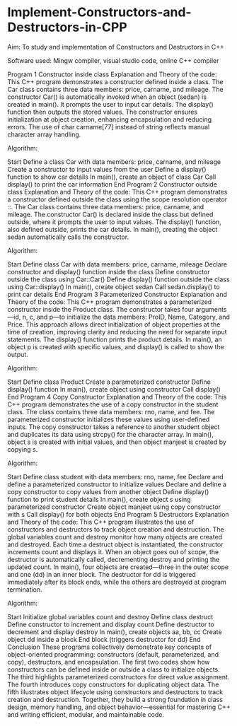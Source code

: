# Implement-Constructors-and-Destructors-in-CPP
Aim:
To study and implementation of Constructors and Destructors in C++

Software used:
Mingw compiler, visual studio code, online C++ compiler

Program 1 Constructor inside class
Explanation and Theory of the code: This C++ program demonstrates a constructor defined inside a class. The Car class contains three data members: price, carname, and mileage. The constructor Car() is automatically invoked when an object (sedan) is created in main(). It prompts the user to input car details. The display() function then outputs the stored values. The constructor ensures initialization at object creation, enhancing encapsulation and reducing errors. The use of char carname[77] instead of string reflects manual character array handling.

Algorithm:

Start
Define a class Car with data members: price, carname, and mileage
Create a constructor to input values from the user
Define a display() function to show car details
In main(), create an object of class Car
Call display() to print the car information
End
Program 2 Constructor outside class
Explanation and Theory of the code: This C++ program demonstrates a constructor defined outside the class using the scope resolution operator ::. The Car class contains three data members: price, carname, and mileage. The constructor Car() is declared inside the class but defined outside, where it prompts the user to input values. The display() function, also defined outside, prints the car details. In main(), creating the object sedan automatically calls the constructor.

Algorithm:

Start
Define class Car with data members: price, carname, mileage
Declare constructor and display() function inside the class
Define constructor outside the class using Car::Car()
Define display() function outside the class using Car::display()
In main(), create object sedan
Call sedan.display() to print car details
End
Program 3 Parameterized Constructor
Explanation and Theory of the code: This C++ program demonstrates a parameterized constructor inside the Product class. The constructor takes four arguments—id, n, c, and p—to initialize the data members: ProID, Name, Category, and Price. This approach allows direct initialization of object properties at the time of creation, improving clarity and reducing the need for separate input statements. The display() function prints the product details. In main(), an object p is created with specific values, and display() is called to show the output.

Algorithm:

Start
Define class Product
Create a parameterized constructor
Define display() function
In main(), create object using constructor
Call display()
End
Program 4 Copy Constructor
Explanation and Theory of the code: This C++ program demonstrates the use of a copy constructor in the student class. The class contains three data members: rno, name, and fee. The parameterized constructor initializes these values using user-defined inputs. The copy constructor takes a reference to another student object and duplicates its data using strcpy() for the character array. In main(), object s is created with initial values, and then object manjeet is created by copying s.

Algorithm:

Start
Define class student with data members: rno, name, fee
Declare and define a parameterized constructor to initialize values
Declare and define a copy constructor to copy values from another object
Define display() function to print student details
In main(), create object s using parameterized constructor
Create object manjeet using copy constructor with s
Call display() for both objects
End
Program 5 Destructors
Explanation and Theory of the code: This C++ program illustrates the use of constructors and destructors to track object creation and destruction. The global variables count and destroy monitor how many objects are created and destroyed. Each time a destruct object is instantiated, the constructor increments count and displays it. When an object goes out of scope, the destructor is automatically called, decrementing destroy and printing the updated count. In main(), four objects are created—three in the outer scope and one (dd) in an inner block. The destructor for dd is triggered immediately after its block ends, while the others are destroyed at program termination.

Algorithm:

Start
Initialize global variables count and destroy
Define class destruct
Define constructor to increment and display count
Define destructor to decrement and display destroy
In main(), create objects aa, bb, cc
Create object dd inside a block
End block (triggers destructor for dd)
End
Conclusion
These programs collectively demonstrate key concepts of object-oriented programming: constructors (default, parameterized, and copy), destructors, and encapsulation. The first two codes show how constructors can be defined inside or outside a class to initialize objects. The third highlights parameterized constructors for direct value assignment. The fourth introduces copy constructors for duplicating object data. The fifth illustrates object lifecycle using constructors and destructors to track creation and destruction. Together, they build a strong foundation in class design, memory handling, and object behavior—essential for mastering C++ and writing efficient, modular, and maintainable code.
